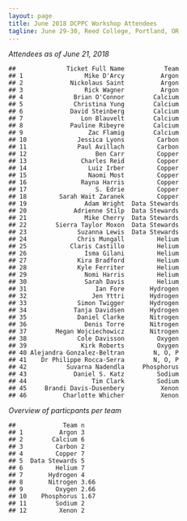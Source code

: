 ```yaml
---
layout: page
title: June 2018 DCPPC Workshop Attendees
tagline: June 29-30, Reed College, Portland, OR
---
```


_Attendees as of June 21, 2018_

    ##              Ticket Full Name           Team    
    ## 1                 Mike D'Arcy          Argon
    ## 2             Nickolaus Saint          Argon
    ## 3                 Rick Wagner          Argon
    ## 4              Brian O'Connor        Calcium
    ## 5              Christina Yung        Calcium
    ## 6             David Steinberg        Calcium
    ## 7                Lon Blauvelt        Calcium
    ## 8             Pauline Ribeyre        Calcium
    ## 9                  Zac Flamig        Calcium
    ## 10              Jessica Lyons         Carbon
    ## 11              Paul Avillach         Carbon
    ## 12                   Ben Carr         Copper
    ## 13               Charles Reid         Copper
    ## 14                 Luiz Irber         Copper
    ## 15                 Naomi Most         Copper
    ## 16               Rayna Harris         Copper
    ## 17                   S. Edrie         Copper
    ## 18         Sarah Wait Zaranek         Copper
    ## 19                Adam Wright  Data Stewards
    ## 20             Adrienne Stilp  Data Stewards
    ## 21                Mike Cherry  Data Stewards
    ## 22        Sierra Taylor Moxon  Data Stewards
    ## 23              Suzanna Lewis  Data Stewards
    ## 24              Chris Mungall         Helium
    ## 25            Claris Castillo         Helium
    ## 26                Isma Gilani         Helium
    ## 27              Kira Bradford         Helium
    ## 28              Kyle Ferriter         Helium
    ## 29                Nomi Harris         Helium
    ## 30                Sarah Davis         Helium
    ## 31                   Ian Fore       Hydrogen
    ## 32                  Jen Yttri       Hydrogen
    ## 33              Simon Twigger       Hydrogen
    ## 34             Tanja Davidsen       Hydrogen
    ## 35              Daniel Clarke       Nitrogen
    ## 36                Denis Torre       Nitrogen
    ## 37        Megan Wojciechowicz       Nitrogen
    ## 38              Cole Davisson         Oxygen
    ## 39               Kirk Roberts         Oxygen
    ## 40 Alejandra Gonzalez-Beltran        N, O, P 
    ## 41    Dr Philippe Rocca-Serra        N, O, P 
    ## 42           Suvarna Nadendla     Phosphorus
    ## 43             Daniel S. Katz         Sodium
    ## 44                  Tim Clark         Sodium
    ## 45     Brandi Davis-Dusenbery          Xenon
    ## 46          Charlotte Whicher          Xenon

        

_Overview of particpants per team_

    ##             Team n
    ## 1          Argon 3
    ## 2        Calcium 6
    ## 3         Carbon 2
    ## 4         Copper 7
    ## 5  Data Stewards 5
    ## 6         Helium 7
    ## 7       Hydrogen 4
    ## 8       Nitrogen 3.66
    ## 9         Oxygen 2.66
    ## 10    Phosphorus 1.67
    ## 11        Sodium 2
    ## 12         Xenon 2
